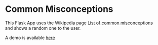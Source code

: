 # Common Misconceptions

This Flask App uses the Wikipedia page [List of common misconceptions](https://en.wikipedia.org/wiki/List_of_common_misconceptions) and shows a random one to the user.

A demo is available [here](http://misconceptions.frereit.de/)
